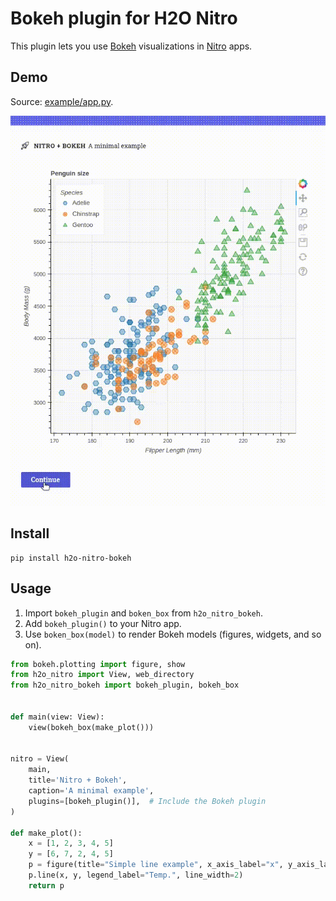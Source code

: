 # Bokeh plugin for H2O Nitro

This plugin lets you use [Bokeh](https://docs.bokeh.org/en/latest/) visualizations in [Nitro](https://nitro.h2o.ai)
apps.

## Demo

Source: [example/app.py](example/app.py).

![Demo](demo.gif)

## Install

```
pip install h2o-nitro-bokeh
```

## Usage

1. Import `bokeh_plugin` and `boken_box` from `h2o_nitro_bokeh`.
2. Add `bokeh_plugin()` to your Nitro app.
3. Use `boken_box(model)` to render Bokeh models (figures, widgets, and so on).


```py 
from bokeh.plotting import figure, show
from h2o_nitro import View, web_directory
from h2o_nitro_bokeh import bokeh_plugin, bokeh_box


def main(view: View):
    view(bokeh_box(make_plot()))


nitro = View(
    main,
    title='Nitro + Bokeh',
    caption='A minimal example',
    plugins=[bokeh_plugin()],  # Include the Bokeh plugin
)

def make_plot():
    x = [1, 2, 3, 4, 5]
    y = [6, 7, 2, 4, 5]
    p = figure(title="Simple line example", x_axis_label="x", y_axis_label="y")
    p.line(x, y, legend_label="Temp.", line_width=2)
    return p

```


